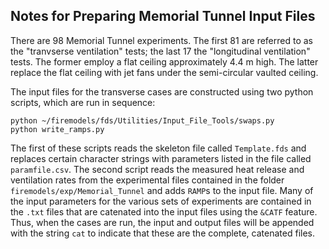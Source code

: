 ## Notes for Preparing Memorial Tunnel Input Files

There are 98 Memorial Tunnel experiments. The first 81 are referred to as the "tranvserse ventilation" tests; the last 17 the "longitudinal ventilation" tests. The former employ a flat ceiling approximately 4.4 m high. 
The latter replace the flat ceiling with jet fans under the semi-circular vaulted ceiling. 

The input files for the transverse cases are constructed using two python scripts, which are run in sequence:
```
python ~/firemodels/fds/Utilities/Input_File_Tools/swaps.py
python write_ramps.py
```
The first of these scripts reads the skeleton file called `Template.fds` and replaces certain character strings with parameters listed in the file called `paramfile.csv`. The second script reads the measured heat release and 
ventilation rates from the experimental files contained in the folder `firemodels/exp/Memorial_Tunnel` and adds `RAMP`s to the input file. Many of the input parameters for the various sets of experiments are contained in the `.txt` files that 
are catenated into the input files using the `&CATF` feature. Thus, when the cases are run, the input and output files will be appended with the string `cat` to indicate that these are the complete, catenated files.
